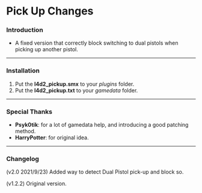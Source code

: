 # Pick Up Changes

### Introduction
- A fixed version that correctly block switching to dual pistols when picking up another pistol.

<hr>

### Installation
1. Put the **l4d2_pickup.smx** to your _plugins_ folder.
2. Put the **l4d2_pickup.txt** to your _gamedata_ folder.

<hr>

### Special Thanks
- **Psyk0tik**: for a lot of gamedata help, and introducing a good patching method.
- **HarryPotter**: for original idea.

<hr>

### Changelog
(v2.0 2021/9/23) Added way to detect Dual Pistol pick-up and block so.

(v1.2.2) Original version.
